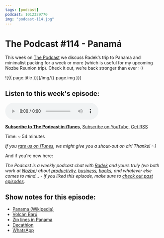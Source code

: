 ```yaml
---
tags: [podcast]
podcast: 1012329770
img: "podcast-114.jpg"
---
```


# The Podcast #114 - Panamá

This week on [The Podcast][p] we discuss Radek’s trip to Panama and minimalist packing for a week or more (which is useful for my upcoming Nozbe Reunion trip). Check it out, we’re back stronger than ever :-)

<!--More-->

![{{ page.title }}](/img/{{ page.img }})

## Listen to this week's episode:

<audio controls>
<source src="https://files.nozbe.com/podcast/114.mp3" type="audio/mpeg">
</audio>

**[Subscribe to The Podcast in iTunes][i]**, [Subscribe on YouTube][y], [Get RSS][rss]

Time: ~ 54 minutes

*If you [rate us on iTunes][i], we might give you a shout-out on air! Thanks! :-)*

And if you're new here:

*The Podcast is a weekly podcast chat with [Radek][r] and yours truly (we both work at [Nozbe][n]) about [productivity](/productivity), [business](/business), [books](/books), and whatever else comes to mind… - if you liked this episode, make sure to [check out past episodes](/podcast).*

## Show notes for this episode:

  * [Panama (Wikipedia)](https://en.wikipedia.org/wiki/Panama)
  * [Volcán Barú](https://en.wikipedia.org/wiki/Volc%C3%A1n_Bar%C3%BA)
  * [Zip lines in Panama](https://www.youtube.com/watch?v=rjDPiDgBb8I)
  * [Decathlon](https://www.decathlon.com/)
  * [WhatsApp](https://www.whatsapp.com/)

[y]: https://michael.gratis/thepodcastyt
[rss]: https://thepodcast.fm/episodes?format=RSS
[e]: /podcast-114

[p]: /podcast
[n]: https://michael.gratis/nozbe
[r]: https://michael.gratis/radex
[i]: https://michael.gratis/thepodcast
[o]: https://michael.gratis/ipadonly

